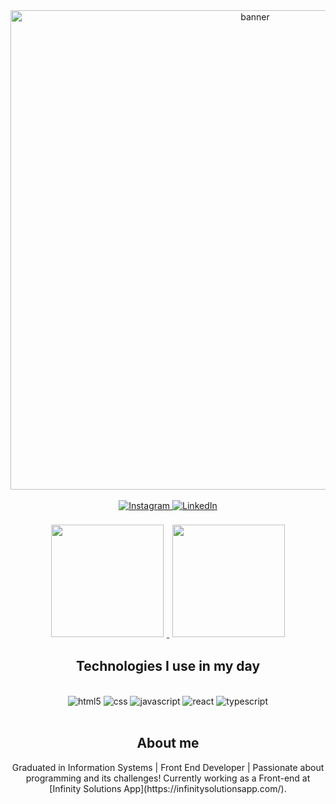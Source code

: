   <div align="center">
    <img width="767px" src="https://github.com/JeandersonSantos/JeandersonSantos/assets/19619013/2f9f98b5-a5e1-4159-b534-8ed68c2794f1" alt="banner" />
  </div>
 </br>
 <div align="center">
  <a href="https://instagram.com/jeandersonsantos16">
    <img src="https://img.shields.io/badge/Instagram-E4405F?style=for-the-badge&logo=instagram&logoColor=white" alt="Instagram" />
  </a>
  <a href="https://www.linkedin.com/in/jeanderson-santos-456a3691/">
    <img src="https://img.shields.io/badge/LinkedIn-0077B5?style=for-the-badge&logo=linkedin&logoColor=white" alt="LinkedIn" />
  </a>
</div>
</br>
<div align="center">
  <a href="https://github.com/JeandersonSantos">
    <img height="180em" style="padding:5" src="https://github-readme-stats.vercel.app/api/?username=JeandersonSantos&rank_icon=github&layout=normal&card_width=400&theme=graywhite" />
  </a>
  <a href="https://github.com/JeandersonSantos">
    <img height="180em" style="padding:5" src="https://github-readme-stats.vercel.app/api/top-langs/?username=JeandersonSantos&layout=normal&card_width=510&theme=graywhite" />
  </a>
</div>
<div align="center">
 <h2>Technologies I use in my day</h2> 
  
  <div style="display: inline_block"><br/>
  <img aling="center" alt="html5" src="https://img.shields.io/badge/HTML-239120?style=for-the-badge&logo=html5&logoColor=white"/>
  <img aling="center" alt="css" src="https://img.shields.io/badge/CSS-239120?&style=for-the-badge&logo=css3&logoColor=white"/>
  <img aling="center" alt="javascript" src="https://img.shields.io/badge/JavaScript-F7DF1E?style=for-the-badge&logo=javascript&logoColor=black"/>
  <img aling="center" alt="react" src="https://img.shields.io/badge/React-20232A?style=for-the-badge&logo=react&logoColor=61DAFB"/>
  <img aling="center" alt="typescript" src="https://img.shields.io/badge/TypeScript-007ACC?style=for-the-badge&logo=typescript&logoColor=white"/>
  </div>
</div>
 <br/>
<div align="center">
<h2>About me</h2> 
Graduated in Information Systems | Front End Developer | Passionate about programming and its challenges!
Currently working as a Front-end at [Infinity Solutions App](https://infinitysolutionsapp.com/).
</div>
